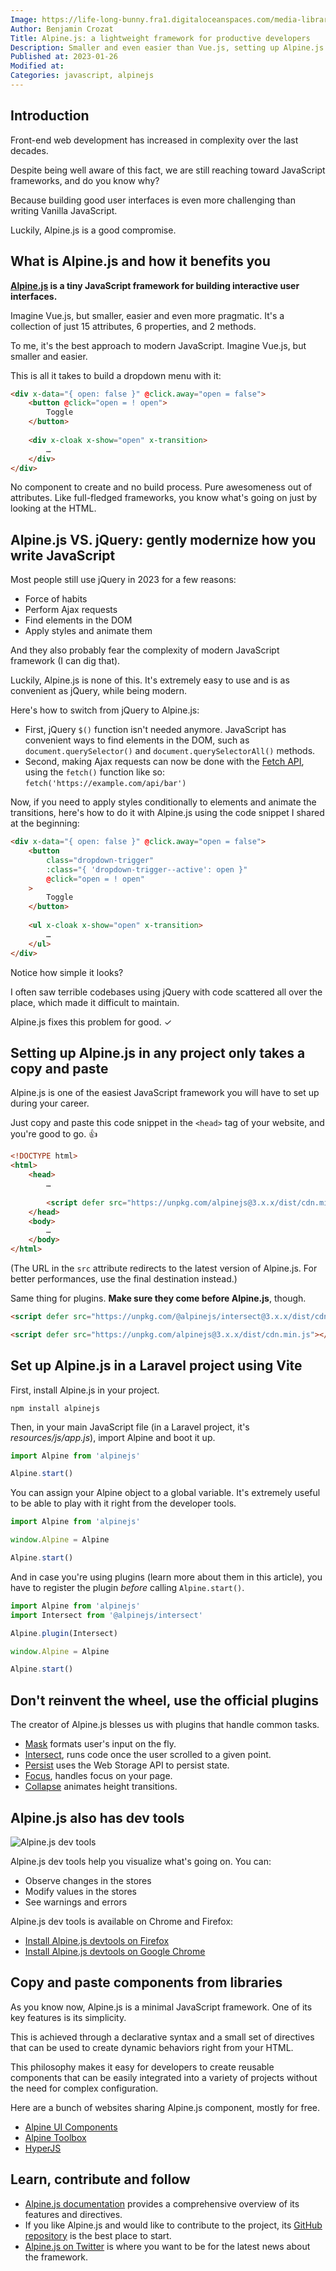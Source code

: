 ```yaml
---
Image: https://life-long-bunny.fra1.digitaloceanspaces.com/media-library/production/27/Screenshot_2023-01-26_at_10.49.30_rtukqx.png
Author: Benjamin Crozat
Title: Alpine.js: a lightweight framework for productive developers
Description: Smaller and even easier than Vue.js, setting up Alpine.js is as easy as copying and pasting a code snippet.
Published at: 2023-01-26
Modified at: 
Categories: javascript, alpinejs
---
```


## Introduction

Front-end web development has increased in complexity over the last decades.

Despite being well aware of this fact, we are still reaching toward JavaScript frameworks, and do you know why?

Because building good user interfaces is even more challenging than writing Vanilla JavaScript.

Luckily, Alpine.js is a good compromise.

## What is Alpine.js and how it benefits you

**[Alpine.js](https://alpinejs.dev) is a tiny JavaScript framework for building interactive user interfaces.**

Imagine Vue.js, but smaller, easier and even more pragmatic. It's a collection of just 15 attributes, 6 properties, and 2 methods.

To me, it's the best approach to modern JavaScript. Imagine Vue.js, but smaller and easier.

This is all it takes to build a dropdown menu with it:

```html
<div x-data="{ open: false }" @click.away="open = false">
    <button @click="open = ! open">
	    Toggle
    </button>
    
    <div x-cloak x-show="open" x-transition>
        …
    </div>
</div>
```

No component to create and no build process. Pure awesomeness out of attributes. Like full-fledged frameworks, you know what's going on just by looking at the HTML.

## Alpine.js VS. jQuery: gently modernize how you write JavaScript

Most people still use jQuery in 2023 for a few reasons:
- Force of habits
- Perform Ajax requests
- Find elements in the DOM
- Apply styles and animate them

And they also probably fear the complexity of modern JavaScript framework (I can dig that).

Luckily, Alpine.js is none of this. It's extremely easy to use and is as convenient as jQuery, while being modern.

Here's how to switch from jQuery to Alpine.js:
- First, jQuery `$()` function isn't needed anymore. JavaScript has convenient ways to find elements in the DOM, such as `document.querySelector()` and `document.querySelectorAll()` methods.
- Second, making Ajax requests can now be done with the [Fetch API](https://developer.mozilla.org/en-US/docs/Web/API/Fetch_API/Using_Fetch), using the `fetch()` function like so: `fetch('https://example.com/api/bar')`

Now, if you need to apply styles conditionally to elements and animate the transitions, here's how to do it with Alpine.js using the code snippet I shared at the beginning:

```html
<div x-data="{ open: false }" @click.away="open = false">
    <button
	    class="dropdown-trigger"
	    :class="{ 'dropdown-trigger--active': open }"
	    @click="open = ! open"
    >
    	Toggle
    </button>
  
    <ul x-cloak x-show="open" x-transition>
	    …
    </ul>
</div>
```

Notice how simple it looks?

I often saw terrible codebases using jQuery with code scattered all over the place, which made it difficult to maintain.

Alpine.js fixes this problem for good. ✓

## Setting up Alpine.js in any project only takes a copy and paste

Alpine.js is one of the easiest JavaScript framework you will have to set up during your career.

Just copy and paste this code snippet in the `<head>` tag of your website, and you're good to go. 👍

```html
<!DOCTYPE html>
<html>
    <head>
        …
        
        <script defer src="https://unpkg.com/alpinejs@3.x.x/dist/cdn.min.js"></script>
    </head>
    <body>
        …
    </body>
</html>
```

(The URL in the `src` attribute redirects to the latest version of Alpine.js. For better performances, use the final destination instead.)

Same thing for plugins. **Make sure they come before Alpine.js**, though.

```html
<script defer src="https://unpkg.com/@alpinejs/intersect@3.x.x/dist/cdn.min.js"></script>

<script defer src="https://unpkg.com/alpinejs@3.x.x/dist/cdn.min.js"></script>
```

## Set up Alpine.js in a Laravel project using Vite

First, install Alpine.js in your project.

```
npm install alpinejs
```

Then, in your main JavaScript file (in a Laravel project, it's *resources/js/app.js*), import Alpine and boot it up.

```js
import Alpine from 'alpinejs'

Alpine.start()
```

You can assign your Alpine object to a global variable. It's extremely useful to be able to play with it right from the developer tools.

```js
import Alpine from 'alpinejs'

window.Alpine = Alpine

Alpine.start()
```

And in case you're using plugins (learn more about them in this article), you have to register the plugin *before* calling `Alpine.start()`.

```js
import Alpine from 'alpinejs'
import Intersect from '@alpinejs/intersect'

Alpine.plugin(Intersect)

window.Alpine = Alpine

Alpine.start()
```

## Don't reinvent the wheel, use the official plugins

The creator of Alpine.js blesses us with plugins that handle common tasks.

- [Mask](https://alpinejs.dev/plugins/mask) formats user's input on the fly.
- [Intersect](https://alpinejs.dev/plugins/intersect), runs code once the user scrolled to a given point.
- [Persist](https://alpinejs.dev/plugins/persist) uses the Web Storage API to persist state.
- [Focus](https://alpinejs.dev/plugins/focus), handles focus on your page.
- [Collapse](https://alpinejs.dev/plugins/collapse) animates height transitions.

## Alpine.js also has dev tools

![Alpine.js dev tools](https://life-long-bunny.fra1.digitaloceanspaces.com/media-library/production/129/conversions/Screenshot_2023-01-26_at_11.22.16_j5znbh-medium.jpg)

Alpine.js dev tools help you visualize what's going on. You can:
- Observe changes in the stores
- Modify values in the stores
- See warnings and errors

Alpine.js dev tools is available on Chrome and Firefox:

- [Install Alpine.js devtools on Firefox](https://addons.mozilla.org/en-US/firefox/addon/alpinejs-devtools/)
- [Install Alpine.js devtools on Google Chrome](https://chrome.google.com/webstore/detail/alpinejs-devtools/fopaemeedckajflibkpifppcankfmbhk)

## Copy and paste components from libraries

As you know now, Alpine.js is a minimal JavaScript framework. One of its key features is its simplicity.

This is achieved through a declarative syntax and a small set of directives that can be used to create dynamic behaviors right from your HTML.

This philosophy makes it easy for developers to create reusable components that can be easily integrated into a variety of projects without the need for complex configuration.

Here are a bunch of websites sharing Alpine.js component, mostly for free.

- [Alpine UI Components](https://alpinejs.dev/components)
- [Alpine Toolbox](https://www.alpinetoolbox.com)
- [HyperJS](https://js.hyperui.dev)

## Learn, contribute and follow

- [Alpine.js documentation](https://alpinejs.dev/start-here) provides a comprehensive overview of its features and directives.
- If you like Alpine.js and would like to contribute to the project, its [GitHub repository](https://github.com/alpinejs/alpine) is the best place to start.
- [Alpine.js on Twitter](https://twitter.com/Alpine_JS) is where you want to be for the latest news about the framework.

